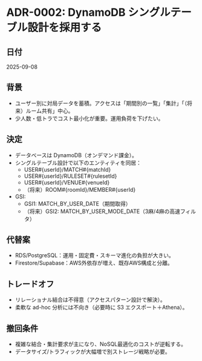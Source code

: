# ADR-0002: DynamoDB シングルテーブル設計を採用する

## 日付
2025-09-08

## 背景
- ユーザー別に対局データを蓄積。アクセスは「期間別の一覧」「集計」「（将来）ルーム共有」中心。
- 少人数・低トラでコスト最小化が重要。運用負荷を下げたい。

## 決定
- データベースは DynamoDB（オンデマンド課金）。
- シングルテーブル設計で以下のエンティティを同居：
  - USER#{userId}/MATCH#{matchId}
  - USER#{userId}/RULESET#{rulesetId}
  - USER#{userId}/VENUE#{venueId}
  - （将来）ROOM#{roomId}/MEMBER#{userId}
- GSI:
  - GSI1: MATCH_BY_USER_DATE（期間取得）
  - （将来）GSI2: MATCH_BY_USER_MODE_DATE（3麻/4麻の高速フィルタ）

## 代替案
- RDS/PostgreSQL：運用・固定費・スキーマ進化の負担が大きい。
- Firestore/Supabase：AWS外依存が増え、既存AWS構成と分離。

## トレードオフ
- リレーショナル結合は不得意（アクセスパターン設計で解決）。
- 柔軟な ad-hoc 分析には不向き（必要時に S3 エクスポート＋Athena）。

## 撤回条件
- 複雑な結合・集計要求が主になり、NoSQL最適化のコストが逆転する。
- データサイズ/トラフィックが大幅増で別ストレージ戦略が必要。
